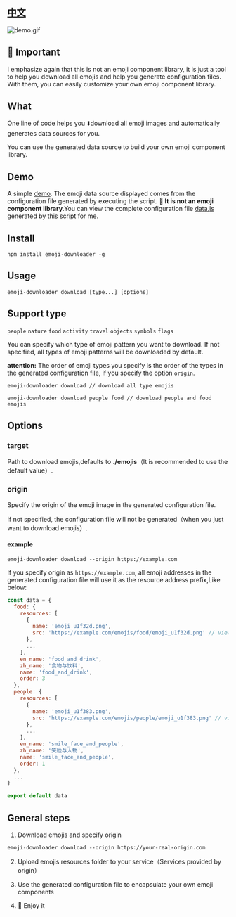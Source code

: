 ## [中文](./README.md)

![demo.gif](https://emoji-downloader.newarray.vip/demo.gif)

## :rotating_light: Important

I emphasize again that this is not an emoji component library, it is just a tool to help you download all emojis and help you generate configuration files. With them, you can easily customize your own emoji component library.

## What

One line of code helps you :arrow_down:download all emoji images and automatically generates data sources for you.

You can use the generated data source to build your own emoji component library.

## Demo

A simple [demo](https://emoji-downloader.newarray.vip). The emoji data source displayed comes from the configuration file  generated by executing the script. **:pushpin: It is not an emoji component library**.You can view the complete configuration file [data.js](./emojis/data.js) generated by this script for me.

## Install

```shell
npm install emoji-downloader -g
```

## Usage

```shell
emoji-downloader download [type...] [options]
```

## Support type

`people` `nature` `food` `activity` `travel` `objects` `symbols` `flags`

You can specify which type of emoji pattern you want to download. If not specified, all types of emoji patterns will be downloaded by default.

**attention:** The order of emoji types you specify is the order of the types in the generated configuration file, if you specify the option `origin`.

```shell
emoji-downloader download // download all type emojis
```

```shell
emoji-downloader download people food // download people and food emojis
```

## Options

### target

Path to download emojis,defaults to **./emojis**（It is recommended to use the default value）.

### origin

Specify the origin of the emoji image in the generated configuration file.

If not specified, the configuration file will not be generated（when you just want to download emojis）.

#### example

```shell
emoji-downloader download --origin https://example.com
```

If you specify origin as `https://example.com`, all emoji addresses in the generated configuration file will use it as the resource address prefix,Like below:

```javascript
const data = {
  food: {
    resources: [
      {
        name: 'emoji_u1f32d.png',
        src: 'https://example.com/emojis/food/emoji_u1f32d.png' // view here
      },
      ...
    ],
    en_name: 'food_and_drink',
    zh_name: '食物与饮料',
    name: 'food_and_drink',
    order: 3
  },
  people: {
    resources: [
      {
        name: 'emoji_u1f383.png',
        src: 'https://example.com/emojis/people/emoji_u1f383.png' // view here
      },
      ...
    ],
    en_name: 'smile_face_and_people',
    zh_name: '笑脸与人物',
    name: 'smile_face_and_people',
    order: 1
  },
  ...
}

export default data
```

## General steps

1. Download emojis and specify origin

```shell
emoji-downloader download --origin https://your-real-origin.com
```

2. Upload emojis resources folder to your service（Services provided by origin）

3. Use the generated configuration file to encapsulate your own emoji components

4. :tada: Enjoy it
